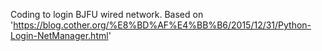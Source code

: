 Coding to login BJFU wired network.
Based on 'https://blog.cother.org/%E8%BD%AF%E4%BB%B6/2015/12/31/Python-Login-NetManager.html'

